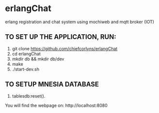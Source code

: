 # erlangChat
erlang registration and chat system using mochiweb and mqtt broker (IOT)

TO SET UP THE APPLICATION, RUN:
-----------------------------------------------------
1.  git clone https://github.com/chiefcorlyns/erlangChat
2.  cd erlangChat
3.  mkdir db && mkdir db/dev
4.  make
5.  ./start-dev.sh

TO SETUP MNESIA DATABASE
------------------------------------------
1. tablesdb:reset().

You will find the webpage on: http://localhost:8080